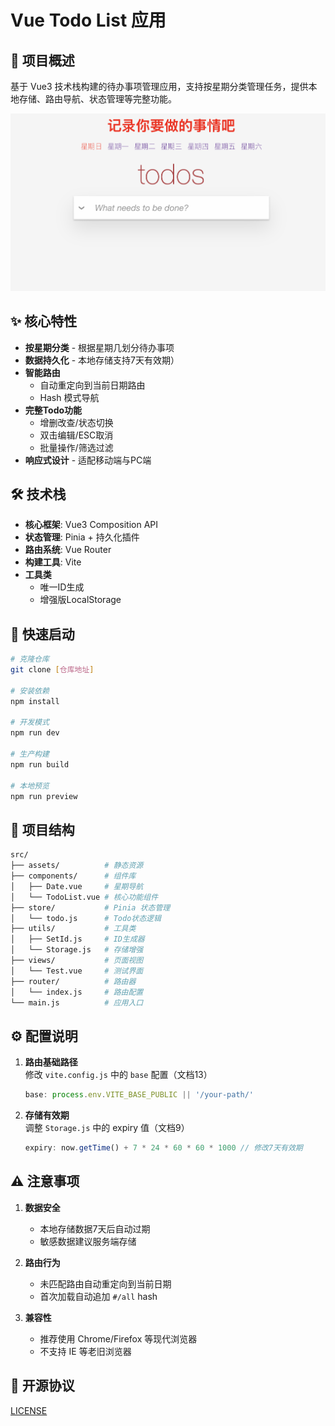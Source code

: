 # Vue Todo List 应用

## 📖 项目概述
基于 Vue3 技术栈构建的待办事项管理应用，支持按星期分类管理任务，提供本地存储、路由导航、状态管理等完整功能。

![image-20250330231608912](images/image-20250330231608912.png)

## ✨ 核心特性
- **按星期分类** - 根据星期几划分待办事项
- **数据持久化** - 本地存储支持7天有效期）
- **智能路由**
  - 自动重定向到当前日期路由
  - Hash 模式导航
- **完整Todo功能**
  - 增删改查/状态切换
  - 双击编辑/ESC取消
  - 批量操作/筛选过滤
- **响应式设计** - 适配移动端与PC端

## 🛠️ 技术栈
- **核心框架**: Vue3 Composition API
- **状态管理**: Pinia + 持久化插件
- **路由系统**: Vue Router
- **构建工具**: Vite
- **工具类**
  - 唯一ID生成
  - 增强版LocalStorage

## 🚀 快速启动
```bash
# 克隆仓库
git clone [仓库地址]

# 安装依赖
npm install

# 开发模式
npm run dev

# 生产构建
npm run build

# 本地预览
npm run preview
```

## 📂 项目结构
```bash
src/
├── assets/        	 # 静态资源
├── components/      # 组件库
│   ├── Date.vue     # 星期导航
│   └── TodoList.vue # 核心功能组件
├── store/         	 # Pinia 状态管理
│   └── todo.js    	 # Todo状态逻辑
├── utils/         	 # 工具类
│   ├── SetId.js   	 # ID生成器
│   └── Storage.js 	 # 存储增强
├── views/         	 # 页面视图
│   └── Test.vue   	 # 测试界面
├── router/          # 路由器
│   └── index.js   	 # 路由配置
└── main.js        	 # 应用入口
```

## ⚙️ 配置说明
1. **路由基础路径**  
   修改 `vite.config.js` 中的 `base` 配置（文档13）
   ```js
   base: process.env.VITE_BASE_PUBLIC || '/your-path/'
   ```

2. **存储有效期**  
   调整 `Storage.js` 中的 expiry 值（文档9）
   ```js
   expiry: now.getTime() + 7 * 24 * 60 * 60 * 1000 // 修改7天有效期
   ```

## ⚠️ 注意事项
1. **数据安全**
   - 本地存储数据7天后自动过期
   - 敏感数据建议服务端存储

2. **路由行为**
   - 未匹配路由自动重定向到当前日期
   - 首次加载自动追加 `#/all` hash

3. **兼容性**
   - 推荐使用 Chrome/Firefox 等现代浏览器
   - 不支持 IE 等老旧浏览器

## 📄 开源协议
 [LICENSE](LICENSE) 
